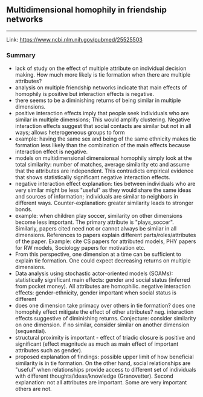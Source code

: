 ## Multidimensional homophily in friendship networks
---

Link: https://www.ncbi.nlm.nih.gov/pubmed/25525503

### Summary
- lack of study on the effect of multiple attribute on individual decision
making. How much more likely is tie formation when there are multiple attributes?
- analysis on multiple friendship networks indicate that main effects of
homophily is positive but interaction effects is negative.
- there seems to be a diminishing returns of being similar in multiple dimensions.
- positive interaction effects imply that people seek individuals who are similar
in multiple dimensions; This would amplify clustering. Negative interaction effects
suggest that social contacts are similar but not in all ways; allows heterogeneous
groups to form
- example: having the same sex and being of the same ethnicity makes tie formation
less likely than the combination of the main effects because interaction effect is
negative.
- models on multidimensional dimensionsal homophily simply look at the total similarity:
number of matches, average similarity etc and assume that the attributes are independent.
This contradicts empirical evidence that shows statistically significant negative interaction effects.
- negative interaction effect explanation: ties between individuals who are very similar
might be less "useful" as they would share the same ideas and sources of information; individuals are similar to neighbors in different ways. Counter-explanation: greater similarity leads to stronger bonds.
- example: when children play soccer, similarity on other dimensions become less important. The primary attribute is "plays_soccer". Similarly, papers cited need not or cannot always be similar in all dimensions. References to papers explain different parts/roles/attributes of the paper. Example: cite CS papers for attributed models, PHY papers for RW models, Sociology papers for motivation etc.
- From this perspective, one dimension at a time can be sufficient to explain tie formation. One could expect decreasing returns on multiple dimensions.
- Data analysis using stochastic actor-oriented models (SOAMs): statistically significant main effects: gender and social status (inferred from pocket money). All attributes
are homophilic. negative interaction effects: gender-ethnicity, gender important when social status is different
- does one dimension take primacy over others in tie formation? does one homophily effect mitigate the effect of other attributes? neg. interaction effects
suggestive of diminishing returns. Conjecture: consider similarity on one dimension. if no similar, consider similar on another dimension (sequential).
- structural proximity is important - effect of triadic closure is positive and significant (effect magnitude as much as main effect of important attributes such as gender).
- proposed explanation of findings: possible upper limit of how beneficial similarity is in tie formation. On the other hand, social relationships are "useful" when relationships
provide access to different set of individuals with different thoughts/ideas/knowledge (Granovetter). Second explanation: not all attributes are important. Some are very important
others are not.
